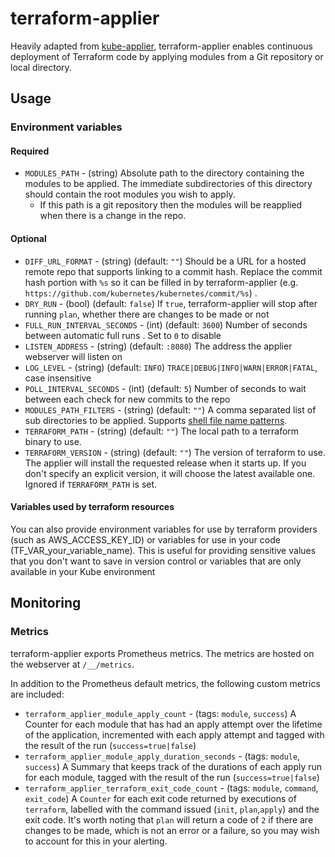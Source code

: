 # terraform-applier

Heavily adapted from
[kube-applier](https://github.com/utilitywarehouse/kube-applier),
terraform-applier enables continuous deployment of Terraform code by applying
modules from a Git repository or local directory.

## Usage

### Environment variables

#### Required

- `MODULES_PATH` - (string) Absolute path to the directory containing the modules
  to be applied. The immediate subdirectories of this directory should contain
  the root modules you wish to apply.
  - If this path is a git repository then the modules will be reapplied when
    there is a change in the repo.

#### Optional

- `DIFF_URL_FORMAT` - (string) (default: `""`) Should be a URL for a hosted remote repo that supports linking to a commit hash. Replace the commit
  hash portion with `%s` so it can be filled in by terraform-applier (e.g. `https://github.com/kubernetes/kubernetes/commit/%s`) .
- `DRY_RUN` - (bool) (default: `false`) If `true`, terraform-applier will stop after running `plan`, whether there are changes to be made or not
- `FULL_RUN_INTERVAL_SECONDS` - (int) (default: `3600`) Number of seconds between automatic full runs . Set to `0` to disable
- `LISTEN_ADDRESS` - (string) (default: `:8080`) The address the applier webserver will listen on
- `LOG_LEVEL` - (string) (default: `INFO`) `TRACE|DEBUG|INFO|WARN|ERROR|FATAL`, case insensitive
- `POLL_INTERVAL_SECONDS` - (int) (default: `5`) Number of seconds to wait between each check for new commits to the repo
- `MODULES_PATH_FILTERS` - (string) (default: `""`) A comma separated list of sub directories to be applied. Supports [shell file name patterns](https://golang.org/pkg/path/filepath/#Match).
- `TERRAFORM_PATH` - (string) (default: `""`) The local path to a terraform
  binary to use.
- `TERRAFORM_VERSION` - (string) (default: `""`) The version of terraform to
  use. The applier will install the requested release when it starts up. If you
  don't specify an explicit version, it will choose the latest available
  one. Ignored if `TERRAFORM_PATH` is set.

#### Variables used by terraform resources

You can also provide environment variables for use by terraform providers (such as AWS_ACCESS_KEY_ID) or variables for use in your
code (TF_VAR_your_variable_name). This is useful for providing sensitive values that you don't want to save in version control or
variables that are only available in your Kube environment

## Monitoring

### Metrics

terraform-applier exports Prometheus metrics. The metrics are hosted on the webserver at `/__/metrics`.

In addition to the Prometheus default metrics, the following custom metrics are included:

- `terraform_applier_module_apply_count` - (tags: `module`, `success`) A Counter for each module that has had an apply attempt over the lifetime of
  the application, incremented with each apply attempt and tagged with the result of the run (`success=true|false`)
- `terraform_applier_module_apply_duration_seconds` - (tags: `module`, `success`) A Summary that keeps track of the durations of each apply run for
  each module, tagged with the result of the run (`success=true|false`)
- `terraform_applier_terraform_exit_code_count` - (tags: `module`, `command`, `exit_code`) A `Counter` for each exit code returned by executions of
  `terraform`, labelled with the command issued (`init`, `plan`,`apply`) and the exit code. It's worth noting that `plan` will
  return a code of `2` if there are changes to be made, which is not an error or a failure, so you may wish to account for this in your alerting.
